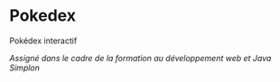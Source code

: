 # Pokedex

Pokédex interactif 

*Assigné dans le cadre de la formation au développement web et Java Simplon*
